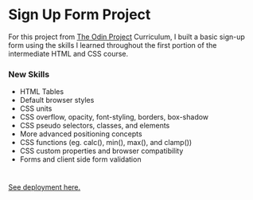 # Sign Up Form Project

For this project from [The Odin Project](https://www.theodinproject.com/) Curriculum, I built a basic sign-up form using the skills I learned throughout the first portion of the intermediate HTML and CSS course.

### New Skills
- HTML Tables
- Default browser styles
- CSS units
- CSS overflow, opacity, font-styling, borders, box-shadow
- CSS pseudo selectors, classes, and elements
- More advanced positioning concepts
- CSS functions (eg. calc(), min(), max(), and clamp())
- CSS custom properties and browser compatibility
- Forms and client side form validation
 
#
[See deployment here.](https://spuddister.github.io/sign-up-form-project/)

